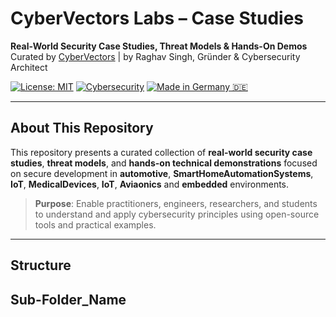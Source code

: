 # CyberVectors Labs – Case Studies

**Real-World Security Case Studies, Threat Models & Hands-On Demos**  
Curated by [CyberVectors](https://www.cyber-vectors.com) | by Raghav Singh, Gründer & Cybersecurity Architect

[![License: MIT](https://img.shields.io/badge/License-MIT-blue.svg)](LICENSE)
[![Cybersecurity](https://img.shields.io/badge/Focus-Automotive%20%7C%20IoT%20%7C%20VSOC-blue)](#)
[![Made in Germany 🇩🇪](https://img.shields.io/badge/Made%20in-Germany-black?logo=github)](#)

---

## About This Repository

This repository presents a curated collection of **real-world security case studies**, **threat models**, and **hands-on technical demonstrations** focused on secure development in **automotive**, **SmartHomeAutomationSystems**, **IoT**,  **MedicalDevices**, **IoT**, **Aviaonics** and **embedded** environments.

> **Purpose**: Enable practitioners, engineers, researchers, and students to understand and apply cybersecurity principles using open-source tools and practical examples.

---

## Structure
## Sub-Folder_Name


